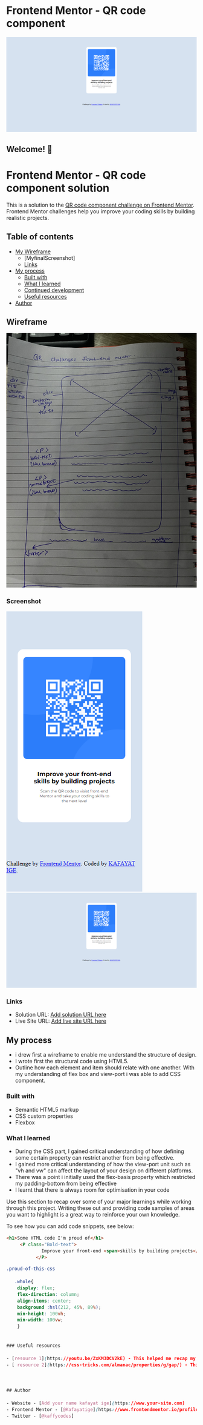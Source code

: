 # Frontend Mentor - QR code component

![My Design preview for the QR code component coding challenge](./my-final-screenshot/kafayat_desktop_design_screenshot.png)

## Welcome! 👋
# Frontend Mentor - QR code component <!--KAFAYAT IGE--> solution

This is a solution to the [QR code component challenge on Frontend Mentor](https://www.frontendmentor.io/challenges/qr-code-component-iux_sIO_H). Frontend Mentor challenges help you improve your coding skills by building realistic projects. 

## Table of contents

- [My Wireframe](#overview)
  - [MyfinalScreenshot]
  - [Links](#links)
- [My process](#my-process)
  - [Built with](#built-with)
  - [What I learned](#what-i-learned)
  - [Continued development](#continued-development)
  - [Useful resources](#useful-resources)
- [Author](#author)


## Wireframe
![](./my-final-screenshot/wire-frame-sketch.jpg)



### Screenshot

![](./my-final-screenshot/insepct-on-S8%2B-mobile-design-kafayat-screenshot.png)
![](./my-final-screenshot/kafayat_desktop_design_screenshot.png)


### Links

- Solution URL: [Add solution URL here](https://your-solution-url.com)
- Live Site URL: [Add live site URL here](https://your-live-site-url.com)

## My process
- i drew first a wireframe to enable me understand the structure of design.
- I wrote first the structural code using HTML5.
- Outline how each element and item should relate with one another.
With my understanding of flex box and view-port i was able to add CSS component.

### Built with

- Semantic HTML5 markup
- CSS custom properties
- Flexbox


### What I learned

- During the CSS part, I gained critical understanding of how defining some certain property can restrict another from being effective.
- I gained more critical understanding of how the view-port unit such as "vh and vw" can affect the layout of your design on different platforms.
- There was a point i initially used the flex-basis property which restricted my padding-bottom from being effective
- I learnt that there is always room for optimisation in your code



Use this section to recap over some of your major learnings while working through this project. Writing these out and providing code samples of areas you want to highlight is a great way to reinforce your own knowledge.

To see how you can add code snippets, see below:

```html
<h1>Some HTML code I'm proud of</h1>
     <P class="Bold-text">
             Improve your front-end <span>skills by building projects</span>
           </P>
```
```css
.proud-of-this-css 
  
   .whole{
    display: flex;
    flex-direction: column;
    align-items: center;
    background :hsl(212, 45%, 89%);
    min-height: 100vh;
    min-width: 100vw;
    }


### Useful resources

- [resource 1](https://youtu.be/ZxKM3DCV2kE) - This helped me recap my understanding of some CSS properties.
- [ resource 2](https://css-tricks.com/almanac/properties/g/gap/) - This is an amazing article which helped me finally understand gap in flexbox. I'd recommend it to anyone still learning this concept.



## Author

- Website - [Add your name kafayat ige](https://www.your-site.com)
- Frontend Mentor - [@Kafayatige](https://www.frontendmentor.io/profile/Kafayatige)
- Twitter - [@kaffycodes]

